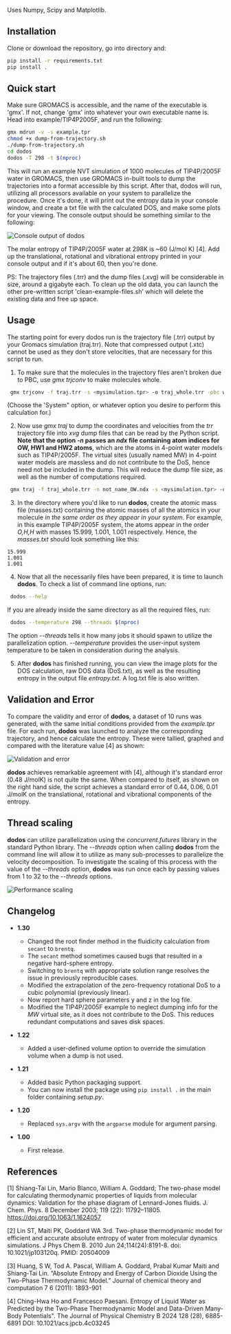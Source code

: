 Uses Numpy, Scipy and Matplotlib.

## Installation

Clone or download the repository, go into directory and:

```bash
pip install -r requirements.txt
pip install .
```

## Quick start

Make sure GROMACS is accessible, and the name of the executable is 'gmx'. If not, change 'gmx' into whatever your own executable name is.
Head into example/TIP4P2005F, and run the following:

```bash
gmx mdrun -v -s example.tpr
chmod +x dump-from-trajectory.sh
./dump-from-trajectory.sh
cd dodos
dodos -T 298 -t $(nproc)
```

This will run an example NVT simulation of 1000 molecules of TIP4P/2005F water in GROMACS, then use GROMACS in-built tools to dump the trajectories into a format accessible by this script. After that, dodos will run, utilizing all processors available on your system to parallelize the procedure. Once it's done, it will print out the entropy data in your console window, and create a txt file with the calculated DOS, and make some plots for your viewing. The console output should be something similar to the following:

![Console output of dodos](example/tip4p2005F.png "Console output of dodos")

The molar entropy of TIP4P/2005F water at 298K is ~60 (J/mol K) [4]. Add up the translational, rotational and vibrational entropy printed in your console output and if it's about 60, then you're done.

PS: The trajectory files (.trr) and the dump files (.xvg) will be considerable in size, around a gigabyte each. To clean up the old data, you can launch the other pre-written script 'clean-example-files.sh' which will delete the existing data and free up space.

## Usage

The starting point for every dodos run is the trajectory file (.trr) output by your Gromacs simulation (traj.trr). Note that compressed output (.xtc) cannot be used as they don't store velocities, that are necessary for this script to run.

1. To make sure that the molecules in the trajectory files aren't broken due to PBC, use *gmx trjconv* to make molecules whole.

```bash
 gmx trjconv -f traj.trr -s <mysimulation.tpr> -o traj_whole.trr -pbc whole
```

(Choose the 'System" option, or whatever option you desire to perform this calculation for.)

2. Now use *gmx traj* to dump the coordinates and velocities from the *trr* trajectory file into *xvg* dump files that can be read by the Python script. **Note that the option *-n* passes an *ndx* file containing atom indices for OW, HW1 and HW2 atoms**, which are the atoms in 4-point water models such as TIP4P/2005F. The virtual sites (usually named MW) in 4-point water models are massless and do not contribute to the DoS, hence need not be included in the dump. This will reduce the dump file size, as well as the number of computations required.

```bash
 gmx traj -f traj_whole.trr -n not_name_OW.ndx -s <mysimulation.tpr> -ov veloc.xvg -ox pos.xvg -ob box.xvg
```

3. In the directory where you'd like to run **dodos**, create the atomic mass file (masses.txt) containing the atomic masses of all the atomics in your molecule *in the same order as they appear in your system*. For example, in this example TIP4P/2005F system, the atoms appear in the order *O,H,H* with masses 15.999, 1.001, 1.001 respectively. Hence, the *masses.txt* should look something like this:

```
15.999
1.001
1.001
```

4. Now that all the necessarily files have been prepared, it is time to launch **dodos**. To check a list of command line options, run:

```bash
 dodos --help
```

If you are already inside the same directory as all the required files, run:

```bash
 dodos --temperature 298 --threads $(nproc)
```

The option *--threads* tells it how many jobs it should spawn to utilize the parallelization option. *--temperature* provides the user-input system temperature to be taken in consideration during the analysis.

5. After **dodos** has finished running, you can view the image plots for the DOS calculation, raw DOS data (DoS.txt), as well as the resulting entropy in the output file *entropy.txt*. A log.txt file is also written.

## Validation and Error

To compare the validity and error of **dodos**, a dataset of 10 runs was generated, with the same initial conditions provided from the *example.tpr* file. For each run, **dodos** was launched to analyze the corresponding trajectory, and hence calculate the entropy. These were tallied, graphed and compared with the literature value [4] as shown:

![Validation and error](validation/error_estimation/error-estimate.png "Validation and error")

**dodos** achieves remarkable agreement with [4], although it's standard error (0.48 J/molK) is not quite the same. When compared to itself, as shown on the right hand side, the script achieves a standard error of 0.44, 0.06, 0.01 J/molK on the translational, rotational and vibrational components of the entropy.

## Thread scaling

**dodos** can utilize parallelization using the *concurrent.futures* library in the standard Python library. The *--threads* option when calling **dodos** from the command line will allow it to utilize as many sub-processes to parallelize the velocity decomposition. To investigate the scaling of this process with the value of the *--threads* option, **dodos** was run once each by passing values from 1 to 32 to the *--threads* options.

![Performance scaling](validation/perf_scaling/scaling.png "Performance scaling")

## Changelog

- **1.30**

  - Changed the root finder method in the fluidicity calculation from `secant` to `brentq`.
  - The `secant` method sometimes caused bugs that resulted in a negative hard-sphere entropy.
  - Switching to `brentq` with appropriate solution range resolves the issue in previously reproducible cases.
  - Modified the extrapolation of the zero-frequency rotational DoS to a cubic polynomial (previously linear).
  - Now report hard sphere parameters y and z in the log file.
  - Modified the TIP4P/2005F example to neglect dumping info for the *MW* virtual site, as it does not contribute to the DoS. This reduces redundant computations and saves disk spaces.
- **1.22**

  - Added a user-defined volume option to override the simulation volume when a dump is not used.
- **1.21**

  - Added basic Python packaging support.
  - You can now install the package using `pip install .` in the main folder containing *setup.py*.
- **1.20**

  - Replaced `sys.argv` with the `argparse` module for argument parsing.
- **1.00**

  - First release.

## References

[1] Shiang-Tai Lin, Mario Blanco, William A. Goddard; The two-phase model for calculating thermodynamic properties of liquids from molecular dynamics: Validation for the phase diagram of Lennard-Jones fluids. J. Chem. Phys. 8 December 2003; 119 (22): 11792–11805. https://doi.org/10.1063/1.1624057

[2] Lin ST, Maiti PK, Goddard WA 3rd. Two-phase thermodynamic model for efficient and accurate absolute entropy of water from molecular dynamics simulations. J Phys Chem B. 2010 Jun 24;114(24):8191-8. doi: 10.1021/jp103120q. PMID: 20504009

[3] Huang, S W, Tod A. Pascal, William A. Goddard, Prabal Kumar Maiti and Shiang‐Tai Lin. “Absolute Entropy and Energy of Carbon Dioxide Using the Two-Phase Thermodynamic Model.” Journal of chemical theory and computation 7 6 (2011): 1893-901

[4] Ching-Hwa Ho and Francesco Paesani. Entropy of Liquid Water as Predicted by the Two-Phase Thermodynamic Model and Data-Driven Many-Body Potentials". The Journal of Physical Chemistry B 2024 128 (28), 6885-6891 DOI: 10.1021/acs.jpcb.4c03245
